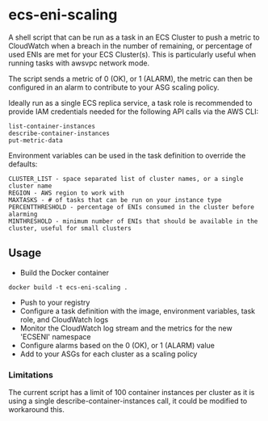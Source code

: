 # ecs-eni-scaling

A shell script that can be run as a task in an ECS Cluster to push a metric to CloudWatch when a breach in the number of remaining, or percentage of used ENIs are met for your ECS Cluster(s). This is particularly useful when running tasks with awsvpc network mode.

The script sends a metric of 0 (OK), or 1 (ALARM), the metric can then be configured in an alarm to contribute to your ASG scaling policy.

Ideally run as a single ECS replica service, a task role is recommended to provide IAM credentials needed for the following API calls via the AWS CLI:

```
list-container-instances
describe-container-instances
put-metric-data
```

Environment variables can be used in the task definition to override the defaults:

```
CLUSTER_LIST - space separated list of cluster names, or a single cluster name
REGION - AWS region to work with
MAXTASKS - # of tasks that can be run on your instance type
PERCENTTHRESHOLD - percentage of ENIs consumed in the cluster before alarming
MINTHRESHOLD - minimum number of ENIs that should be available in the cluster, useful for small clusters
```

## Usage

* Build the Docker container

`docker build -t ecs-eni-scaling .`

* Push to your registry
* Configure a task definition with the image, environment variables, task role, and CloudWatch logs
* Monitor the CloudWatch log stream and the metrics for the new 'ECSENI' namespace
* Configure alarms based on the 0 (OK), or 1 (ALARM) value
* Add to your ASGs for each cluster as a scaling policy

### Limitations

The current script has a limit of 100 container instances per cluster as it is using a single describe-container-instances call, it could be modified to workaround this.
